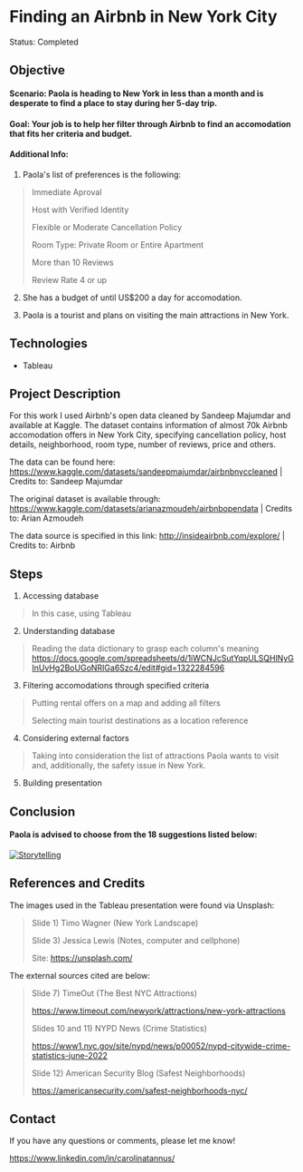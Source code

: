 # Finding an Airbnb in New York City
 
Status: Completed

## Objective
#### Scenario: Paola is heading to New York in less than a month and is desperate to find a place to stay during her 5-day trip. 

#### Goal: Your job is to help her filter through Airbnb to find an accomodation that fits her criteria and budget.

#### Additional Info: 
1) Paola's list of preferences is the following:
> Immediate Aproval
> 
> Host with Verified Identity
> 
> Flexible or Moderate Cancellation Policy
> 
> Room Type: Private Room or Entire Apartment
> 
> More than 10 Reviews
>
> Review Rate 4 or up 

2) She has a budget of until US$200 a day for accomodation.

3) Paola is a tourist and plans on visiting the main attractions in New York.

## Technologies
- Tableau

## Project Description
For this work I used Airbnb's open data cleaned by Sandeep Majumdar and available at Kaggle. The dataset contains information of almost 70k Airbnb accomodation offers in New York City, specifying cancellation policy, host details, neighborhood, room type, number of reviews, price and others.

The data can be found here: <https://www.kaggle.com/datasets/sandeepmajumdar/airbnbnyccleaned> | Credits to: Sandeep Majumdar

The original dataset is available through: <https://www.kaggle.com/datasets/arianazmoudeh/airbnbopendata> | Credits to: Arian Azmoudeh

The data source is specified in this link: <http://insideairbnb.com/explore/> | Credits to: Airbnb

## Steps

1) Accessing database
> In this case, using Tableau

2) Understanding database
> Reading the data dictionary to grasp each column's meaning <https://docs.google.com/spreadsheets/d/1iWCNJcSutYqpULSQHlNyGInUvHg2BoUGoNRIGa6Szc4/edit#gid=1322284596>

3) Filtering accomodations through specified criteria
> Putting rental offers on a map and adding all filters
> 
> Selecting main tourist destinations as a location reference

4) Considering external factors
> Taking into consideration the list of attractions Paola wants to visit and, additionally, the safety issue in New York. 

5) Building presentation

## Conclusion

#### Paola is advised to choose from the 18 suggestions listed below:


<div class='tableauPlaceholder' id='viz1663000980123' style='position: relative'><noscript><a href='#'><img alt='Storytelling ' src='https:&#47;&#47;public.tableau.com&#47;static&#47;images&#47;J7&#47;J7X73RHTX&#47;1_rss.png' style='border: none' /></a></noscript><object class='tableauViz'  style='display:none;'><param name='host_url' value='https%3A%2F%2Fpublic.tableau.com%2F' /> <param name='embed_code_version' value='3' /> <param name='path' value='shared&#47;J7X73RHTX' /> <param name='toolbar' value='yes' /><param name='static_image' value='https:&#47;&#47;public.tableau.com&#47;static&#47;images&#47;J7&#47;J7X73RHTX&#47;1.png' /> <param name='animate_transition' value='yes' /><param name='display_static_image' value='yes' /><param name='display_spinner' value='yes' /><param name='display_overlay' value='yes' /><param name='display_count' value='yes' /><param name='language' value='en-GB' /><param name='filter' value='publish=yes' /></object></div>                <script type='text/javascript'>                    var divElement = document.getElementById('viz1663000980123');                    var vizElement = divElement.getElementsByTagName('object')[0];                    vizElement.style.width='1016px';vizElement.style.height='991px';                    var scriptElement = document.createElement('script');                    scriptElement.src = 'https://public.tableau.com/javascripts/api/viz_v1.js';                    vizElement.parentNode.insertBefore(scriptElement, vizElement);                </script>


## References and Credits

The images used in the Tableau presentation were found via Unsplash:

> Slide 1) Timo Wagner (New York Landscape) 
> 
> Slide 3) Jessica Lewis (Notes, computer and cellphone)
> 
> Site: <https://unsplash.com/>

The external sources cited are below:

> Slide 7) TimeOut (The Best NYC Attractions) 
> 
> <https://www.timeout.com/newyork/attractions/new-york-attractions>
> 
> Slides 10 and 11) NYPD News (Crime Statistics) 
> 
> <https://www1.nyc.gov/site/nypd/news/p00052/nypd-citywide-crime-statistics-june-2022>
> 
> Slide 12) American Security Blog (Safest Neighborhoods) 
> 
> <https://americansecurity.com/safest-neighborhoods-nyc/>

## Contact
  
If you have any questions or comments, please let me know!
  
https://www.linkedin.com/in/carolinatannus/
